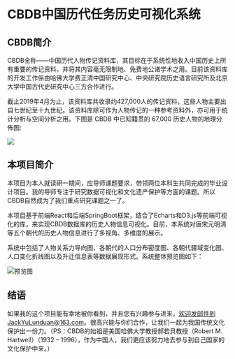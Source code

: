 # CBDB中国历代任务历史可视化系统

## CBDB简介

  CBDB全称——中国历代人物传记资料库，其目标在于系统性地收入中国历史上所有重要的传记资料，并将其内容毫无限制地、免费地公诸学术之用。目前该资料库的开发工作係由哈佛大学费正清中国研究中心、中央研究院历史语言研究所及北京大学中国古代史研究中心三方合作进行。

  截止2019年4月为止，该资料库共收录约427,000人的传记资料，这些人物主要出自七世纪至十九世纪。该资料库除可作为人物传记的一种参考资料外，亦可用于统计分析与空间分析之用。下图是 CBDB 中已知籍贯的 67,000 历史人物的地理分佈图:

![](https://github.com/YLDJack/CBDB/raw/master/imgs/cbdb.jpg)

## 本项目简介

  本项目为本人就读研一期间，应导师课题要求，带领两位本科生共同完成的毕业设计项目。我的导师专注于研究数据可视化和文化遗产保护等方面的课题。所以CBDB自然成为了我们重点研究课题之一了。

  本项目基于前端React和后端SpringBoot框架，结合了Echarts和D3.js等前端可视化的库，来实现CBDB数据库的历史人物信息可视化。目前，本系统对唐宋元明清等五个朝代的历史人物信息进行了多视角、多维度的展示。

  系统中包括了人物关系力导向图、各朝代的人口分布密度图、各朝代疆域变化图、人口变化折线图以及升迁信息表等数据展现形式。系统整体预览图如下：

![预览图](https://github.com/YLDJack/CBDB/raw/master/imgs/slt.png)

## 结语

  如果我的这个项目能有幸地被你看到，并且您有兴趣参与进来，欢迎发邮件到JackYuLunduan@163.com。很高兴能与你们合作，让我们一起为我国传统文化保护出一份力。（PS：CBDB的始祖是美国哈佛大学教授郝若貝教授（Robert M. Hartwell）（1932 – 1996），作为中国人，我们更应该努力地去参与到自己国家的文化保护中来。）
